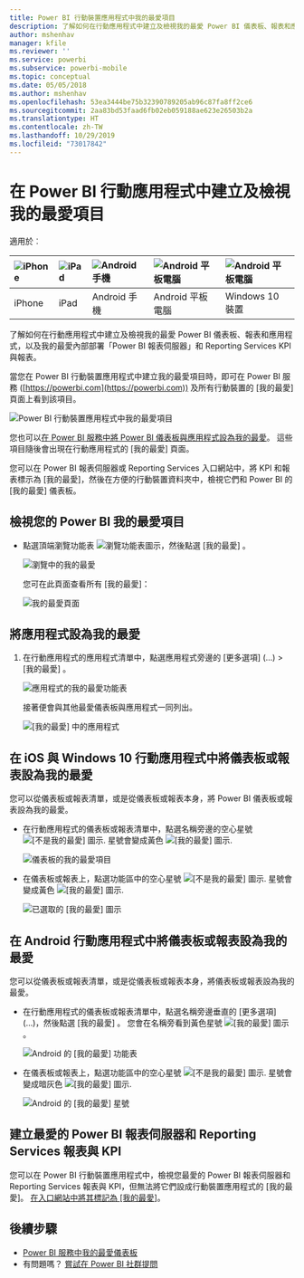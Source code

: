 ```yaml
---
title: Power BI 行動裝置應用程式中我的最愛項目
description: 了解如何在行動應用程式中建立及檢視我的最愛 Power BI 儀表板、報表和應用程式，以及「Power BI 報表伺服器」和 Reporting Services 報表與 KPI。
author: mshenhav
manager: kfile
ms.reviewer: ''
ms.service: powerbi
ms.subservice: powerbi-mobile
ms.topic: conceptual
ms.date: 05/05/2018
ms.author: mshenhav
ms.openlocfilehash: 53ea3444be75b32390789205ab96c87fa8ff2ce6
ms.sourcegitcommit: 2aa83bd53faad6fb02eb059188ae623e26503b2a
ms.translationtype: HT
ms.contentlocale: zh-TW
ms.lasthandoff: 10/29/2019
ms.locfileid: "73017842"
---
```

# <a name="make-and-view-favorites-in-the-power-bi-mobile-apps"></a>在 Power BI 行動應用程式中建立及檢視我的最愛項目
適用於︰

| ![iPhone](./media/mobile-apps-favorites/iphone-logo-50-px.png) | ![iPad](./media/mobile-apps-favorites/ipad-logo-50-px.png) | ![Android 手機](./media/mobile-apps-favorites/android-phone-logo-50-px.png) | ![Android 平板電腦](./media/mobile-apps-favorites/android-tablet-logo-50-px.png) | ![Android 平板電腦](./media/mobile-apps-favorites/win-10-logo-50-px.png) |
|:--- |:--- |:--- |:--- |:--- |
| iPhone |iPad |Android 手機 |Android 平板電腦 |Windows 10 裝置 |

了解如何在行動應用程式中建立及檢視我的最愛 Power BI 儀表板、報表和應用程式，以及我的最愛內部部署「Power BI 報表伺服器」和 Reporting Services KPI 與報表。

當您在 Power BI 行動裝置應用程式中建立我的最愛項目時，即可在 Power BI 服務 ([https://powerbi.com](https://powerbi.com)) 及所有行動裝置的 [我的最愛] 頁面上看到該項目。 

![Power BI 行動裝置應用程式中我的最愛項目](./media/mobile-apps-favorites/power-bi-android-favorites-reports.png)


您也可以[在 Power BI 服務中將 Power BI 儀表板與應用程式設為我的最愛](../end-user-favorite.md)。 這些項目隨後會出現在行動應用程式的 [我的最愛] 頁面。

您可以在 Power BI 報表伺服器或 Reporting Services 入口網站中，將 KPI 和報表標示為 [我的最愛]，然後在方便的行動裝置資料夾中，檢視它們和 Power BI 的 [我的最愛] 儀表板。

## <a name="view-your-power-bi-favorites"></a>檢視您的 Power BI 我的最愛項目
* 點選頂端瀏覽功能表 ![瀏覽功能表圖示](./media/mobile-apps-favorites/power-bi-iphone-global-nav-button.png)，然後點選 [我的最愛]  。
  
  ![瀏覽中的我的最愛](./media/mobile-apps-favorites/power-bi-ipad-faves-pbi-report-server.png)
  
  您可在此頁面查看所有 [我的最愛]：
  
  ![我的最愛頁面](./media/mobile-apps-favorites/power-bi-ipad-favorites.png)

## <a name="make-an-app-a-favorite"></a>將應用程式設為我的最愛
1. 在行動應用程式的應用程式清單中，點選應用程式旁邊的 [更多選項]  (...) > [我的最愛]  。
   
    ![應用程式的我的最愛功能表](./media/mobile-apps-favorites/power-bi-android-favorite-app-ellipsis.png)
   
    接著便會與其他最愛儀表板與應用程式一同列出。
   
    ![[我的最愛] 中的應用程式](./media/mobile-apps-favorites/power-bi-android-favorite-apps.png)

## <a name="make-a-dashboard-or-report-a-favorite-in-the-ios-and-windows-10-mobile-apps"></a>在 iOS 與 Windows 10 行動應用程式中將儀表板或報表設為我的最愛
您可以從儀表板或報表清單，或是從儀表板或報表本身，將 Power BI 儀表板或報表設為我的最愛。

* 在行動應用程式的儀表板或報表清單中，點選名稱旁邊的空心星號 ![[不是我的最愛] 圖示](./././media/mobile-apps-favorites/power-bi-mobile-not-favorite-icon.png). 星號會變成黃色 ![[我的最愛] 圖示](./././media/mobile-apps-favorites/power-bi-mobile-yes-favorite-icon.png).
  
    ![儀表板的我的最愛項目](./media/mobile-apps-favorites/power-bi-mobile-make-dashboard-favorite.png)
* 在儀表板或報表上，點選功能區中的空心星號 ![[不是我的最愛] 圖示](./././media/mobile-apps-favorites/power-bi-mobile-not-favorite-icon.png). 星號會變成黃色 ![[我的最愛] 圖示](./././media/mobile-apps-favorites/power-bi-mobile-yes-favorite-icon.png).
  
    ![已選取的 [我的最愛] 圖示](./media/mobile-apps-favorites/power-bi-mobile-favorite-selected.png)

## <a name="make-a-dashboard-or-report-a-favorite-in-the-android-mobile-apps"></a>在 Android 行動應用程式中將儀表板或報表設為我的最愛
您可以從儀表板或報表清單，或是從儀表板或報表本身，將儀表板或報表設為我的最愛。

* 在行動應用程式的儀表板或報表清單中，點選名稱旁邊垂直的 [更多選項]  (...)，然後點選 [我的最愛]  。 您會在名稱旁看到黃色星號 ![[我的最愛] 圖示](./././media/mobile-apps-favorites/power-bi-mobile-yes-favorite-icon.png)。
  
    ![Android 的 [我的最愛] 功能表](./media/mobile-apps-favorites/power-bi-android-make-favorite.png)
* 在儀表板或報表上，點選功能區中的空心星號 ![[不是我的最愛] 圖示](./././media/mobile-apps-favorites/power-bi-mobile-not-favorite-icon.png). 星號會變成暗灰色 ![[我的最愛] 圖示](./media/mobile-apps-favorites/power-bi-android-favorite-icon.png).
  
    ![Android 的 [我的最愛] 星號](./media/mobile-apps-favorites/power-bi-android-favorite-in-dashboard.png)

## <a name="make-favorite-power-bi-report-server-and-reporting-services-reports-and-kpis"></a>建立最愛的 Power BI 報表伺服器和 Reporting Services 報表與 KPI
您可以在 Power BI 行動裝置應用程式中，檢視您最愛的 Power BI 報表伺服器和 Reporting Services 報表與 KPI，但無法將它們設成行動裝置應用程式的 [我的最愛]。 [在入口網站中將其標記為 [我的最愛]](../../report-server/tutorial-explore-report-server-web-portal.md#tag-your-favorites)。 

## <a name="next-steps"></a>後續步驟
* [Power BI 服務中我的最愛儀表板](../end-user-favorite.md) 
* 有問題嗎？ [嘗試在 Power BI 社群提問](http://community.powerbi.com/)

